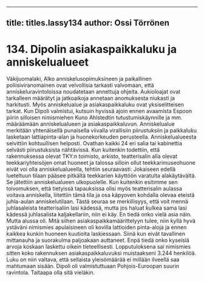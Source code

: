 
---

title: titles.lassy134
author: Ossi Törrönen
---


    
# 134. Dipolin asiakaspaikkaluku ja anniskelualueet

Väkijuomalaki, Alko anniskelusopimuksineen ja paikallinen poliisiviranomainen ovat velvollisia tarkasti valvomaan, että 
anniskeluravintoloissa noudatetaan annettuja ohjeita. Aukioloajat ovat tarkalleen määrätyt ja jatkoaikoja annetaan 
anomuksesta niukasti ja harkitusti. Myös anniskelualue ja asiakaspaikkaluku ovat yksiselitteisen tarkat. Kun Dipoli 
valmistui, kutsuin hyvissä ajoin ennen avaamista Espoon piirin silloisen nimismiehen Kuno Ahlstedtin 
tutustumiskäynnille ja mm. määräämään anniskelualueen ja asiakaspaikkaluvun. Anniskelualue merkitään yhtenäisellä 
punaisella viivalla virallisiin piirustuksiin ja paikkaluku lasketaan lattiapinta-alan ja huonekorkeuden perusteella.
Anniskelualueesta selvittiin kohtuullisen helposti. Ovathan kaikki 24 eri salia tai kabinettia selvästi piirustuksista 
nähtävissä. Kun kuitenkin todettiin, että rakennuksessa olevat TKY:n toimisto, arkisto, teatterisalin alla olevat 
teekkariyhteisöjen omat huoneet ja talossa silloin ollut teekkarimuseohuone eivät voi olla anniskelualueella, tehtiin 
seuraavasti: Jokaiseen edellä lueteltuun tilaan pääsee pitkältä teekkarien käyttöön varatulta alakäytävältä. Se jätettiin 
anniskelualueen ulkopuolelle. Kun kuitenkin esitimme sen toivomuksen, että tietyissä tapauksissa olisi myös teatterisalin 
aulassa voitava anniskella, liitettiin tämä tila ja osa käpyoven kohdalla olevaa eteistä juhla-aulan anniskelutilaan. Tästä 
seuraa se merkillisyys, että voit mennä juhlasaleista teatterisaliin lasi kädessä, mutta jos haluat kulkea sama lasi kädessä 
juhlasalista kaljakellariin, niin ei käy. En tiedä onko vielä asia näin. Mutta alussa oli. Mitä siihen 
asiakaspaikkamäärittelyyn tulee, niin kyllä hyvä ystäväni nimismies apulaisineen oli kovilla lattioiden pinta-aloja ja ennen 
kaikkea kunkin huoneen kuutioita laskiessaan. Siinä kun eivät tavallinen mittanauha ja suorakulma paljoakaan auttaneet. 
Enpä tiedä onko kyseisiä arvoja koskaan laskettu oikein tieteellisesti. Lopputuloksena sai nimismies sitten koko
rakennuksen asiakaspaikkaluvuksi muistaakseni 3.244 henkilöä. Luku on niin valtava, että sellaista yleisömäärää ei 
millään ilveellä saa mahtumaan sisään. Dipoli oli valmistuttuaan Pohjois-Euroopan suurin ravintola. Taitaapa olla sitä 
vieläkin.
